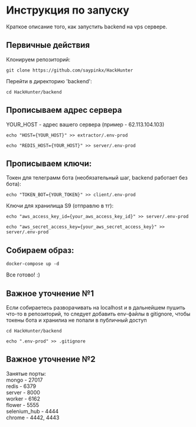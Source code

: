 # Инструкция по запуску

Краткое описание того, как запустить backend на vps сервере.


## Первичные действия
Клонируем репозиторий:

```
git clone https://github.com/saypinkx/HackHunter
```
Перейти в директорию 'backend':
```
cd HackHunter/backend
```
## Прописываем адрес сервера
YOUR_HOST - адрес вашего сервера (пример - 62.113.104.103)
```
echo "HOST={YOUR_HOST}" >> extractor/.env-prod
```
```
echo "REDIS_HOST={YOUR_HOST}" >> server/.env-prod
```

## Прописываем ключи:


Токен для телеграмм бота (необязательный шаг,  backend работает без бота):
```
echo "TOKEN_BOT={YOUR_TOKEN}" >> client/.env-prod
```
Ключи для хранилища S9 (отправлю в тг):
```
echo "aws_access_key_id={your_aws_access_key_id}" >> server/.env-prod
```
```
echo "aws_secret_access_key={your_aws_secret_access_key}" >> server/.env-prod
```
## Собираем образ:

```
docker-compose up -d
```

Все готово! :)

## Важное уточнение №1
Eсли собираетесь разворачивать на localhost и в дальнейшем пушить что-то в репозиторий, то следует добавить env-файлы в gitignore, чтобы токены бота и хранилиа не попали в публичный доступ
```
cd HackHunter/backend
```
```
echo ".env-prod" >> .gitignore
```
## Важное уточнение №2
Занятые порты: \
mongo - 27017 \
redis - 6379 \
server - 8000\
worker - 6162\
flower - 5555\
selenium_hub - 4444\
chrome - 4442, 4443 





